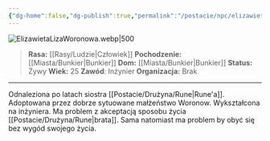 ```yaml
---
{"dg-home":false,"dg-publish":true,"permalink":"/postacie/npc/elizawieta-liza-woronowa/","dgPassFrontmatter":true}
---
```


![ElizawietaLizaWoronowa.webp|500](/img/user/Vault/Grafiki/NPC/ElizawietaLizaWoronowa.webp)

> **Rasa:** [[Rasy/Ludzie\|Człowiek]]
> **Pochodzenie:** [[Miasta/Bunkier\|Bunkier]]
> **Dom:** [[Miasta/Bunkier\|Bunkier]]
> **Status:** Żywy
> **Wiek:** 25
> **Zawód**: Inżynier
> **Organizacja:** Brak

---

Odnaleziona po latach siostra [[Postacie/Drużyna/Rune\|Rune'a]]. Adoptowana przez dobrze sytuowane małżeństwo Woronow. Wykształcona na inżyniera. Ma problem z akceptacją sposobu życia [[Postacie/Drużyna/Rune\|brata]]. Sama natomiast ma problem by obyć się bez wygód swojego życia. 

<!--
Wspólnie z [[Postacie/Drużyna/Rune\|bratem]] stara się ustalić tożsamość [[Rasy/Syntetyki\|syntetyka]] [[Postacie/NPC/74XK-0923-ΔB12\|74XK-0923-ΔB12]], zamieszanego w śmierć ich wspólnych biologicznych [[Postacie/NPC/Ojciec Rune'a\|ojca]] i [[Postacie/NPC/Matka Rune'a\|matki]].
-->